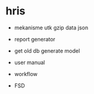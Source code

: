 # hris

* mekanisme utk gzip data json

* report generator
* get old db generate model
* user manual
* workflow
* FSD

